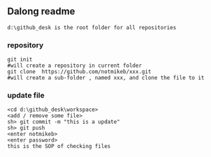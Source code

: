 ## Dalong readme
	d:\github_desk is the root folder for all repositories


### repository
	git init  
	#will create a repository in current folder  
	git clone  https://github.com/notmikeb/xxx.git  
	#will create a sub-folder , named xxx, and clone the file to it  

### update file 
	<cd d:\github_desk\workspace>
	<add / remove some file>
	sh> git commit -m "this is a update"
	sh> git push
	<enter notmikeb>
	<enter password>
	this is the SOP of checking files
